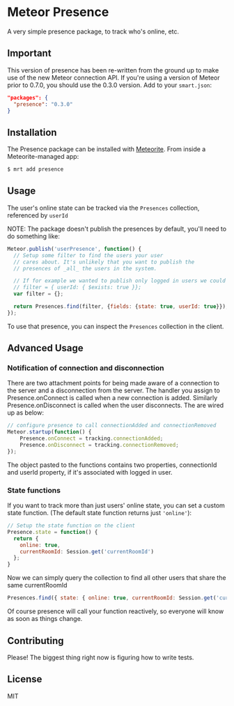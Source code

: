 # Meteor Presence

A very simple presence package, to track who's online, etc.

## Important

This version of presence has been re-written from the ground up to make use of the new Meteor connection API.
If you're using a version of Meteor prior to 0.7.0, you should use the 0.3.0 version. Add to your `smart.json`:

```json
"packages": {
  "presence": "0.3.0"
}
```

## Installation

The Presence package can be installed with [Meteorite](https://github.com/oortcloud/meteorite/). From inside a Meteorite-managed app:

``` sh
$ mrt add presence
```

## Usage

The user's online state can be tracked via the `Presences` collection, referenced by `userId`

NOTE: The package doesn't publish the presences by default, you'll need to do something like:
```js
Meteor.publish('userPresence', function() {
  // Setup some filter to find the users your user
  // cares about. It's unlikely that you want to publish the
  // presences of _all_ the users in the system.

  // If for example we wanted to publish only logged in users we could apply:
  // filter = { userId: { $exists: true }};
  var filter = {};

  return Presences.find(filter, {fields: {state: true, userId: true}});
});
```

To use that presence, you can inspect the `Presences` collection in the client.

## Advanced Usage

### Notification of connection and disconnection

There are two attachment points for being made aware of a connection to the server and a disconnection from the server.
The handler you assign to Presence.onConnect is called when a new connection is added. Similarly Presence.onDisconnect is called when the user disconnects.
The are wired up as below:

```js
// configure presence to call connectionAdded and connectionRemoved
Meteor.startup(function() {
	Presence.onConnect = tracking.connectionAdded;
	Presence.onDisconnect = tracking.connectionRemoved;
});
```
The object pasted to the functions contains two properties, connectionId and userId property, if it's associated with logged in user.

### State functions

If you want to track more than just users' online state, you can set a custom state function. (The default state function returns just `'online'`):

```js
// Setup the state function on the client
Presence.state = function() {
  return {
    online: true,
    currentRoomId: Session.get('currentRoomId')
  };
}
```

Now we can simply query the collection to find all other users that share the same currentRoomId

```js
Presences.find({ state: { online: true, currentRoomId: Session.get('currentRoomId') } })
```

Of course presence will call your function reactively, so everyone will know as soon as things change.

## Contributing

Please! The biggest thing right now is figuring how to write tests.

## License

MIT
